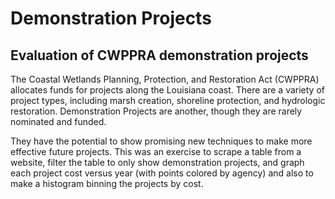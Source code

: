 # Demonstration Projects
## Evaluation of CWPPRA demonstration projects

The Coastal Wetlands Planning, Protection, and Restoration Act (CWPPRA) allocates funds for projects along the Louisiana coast. There are a variety of project types, including marsh creation, shoreline protection, and hydrologic restoration. Demonstration Projects are another, though they are rarely nominated and funded. 

They have the potential to show promising new techniques to make more effective future projects. This was an exercise to scrape a table from a website, filter the table to only show demonstration projects, and graph each project cost versus year (with points colored by agency) and also to make a histogram binning the projects by cost.
